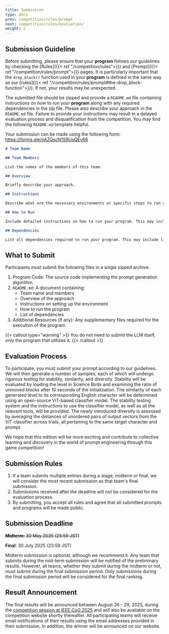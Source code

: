 ```yaml
---
title: Submission
type: docs
prev: competition/rules/prompt
next: competition/rules/evaluation/
weight: 2
---
```


## Submission Guideline

Before submitting, please ensure that your **program** follows our guidelines by checking the [Rules]({{< ref "/competition/rules">}}) and [Prompt]({{< ref "/competition/rules/prompt">}}) pages. It is particularly important that the `drop_block()` function used in your **program** is defined in the same way as our [rules]({{< ref "/competition/rules/prompt#the-drop_block-function">}}). If not, your results may be unexpected.

The submitted file should be zipped and provide a `README.md` file containing instructions on how to run your **program** along with any required dependencies in the zip file. Please also describe your approach in the `README.md` file. Failure to provide your instructions may result in a delayed evaluation process and disqualification from the competition. You may find the following `README.md` template helpful.

Your submission can be made using the following form: https://forms.gle/oAZQscN1S9UsQEv66

```md {filename=README.md}
# Team Name

## Team Members

List the names of the members of this team.

## Overview

Briefly describe your approach.

## Instructions

Describe what are the necessary environments or specific steps to run your program after unzipping the file.

## How to Run

Include detailed instructions on how to run your program. This may include commands, configurations, or specific steps.

## Dependencies

List all dependencies required to run your program. This may include libraries, frameworks, or specific software versions.
```

## What to Submit

Participants must submit the following files in a single zipped archive:

1. Program Code: The source code implementing the prompt generation algorithm. 
2. `README.md`: A document containing:
    - Team name and members
    - Overview of the approach
    - Instructions on setting up the environment
    - How to run the program
    - List of dependencies
3. Additional Resources (if any): Any supplementary files required for the execution of the program.

{{< callout type="warning" >}}
You do not need to submit the LLM itself, only the program that utilizes it.
{{< /callout >}}

## Evaluation Process

To participate, you must submit your prompt according to our guidelines. We will then generate a number of samples, each of which will undergo rigorous testing for stability, similarity, and diversity. Stability will be evaluated by loading the level in Science Birds and examining the ratio of unmoved blocks after 10 seconds of the initialization. The similarity of each generated level to its corresponding English character will be determined using an open-source ViT-based classifier model. The stability testing system and the instructions to use the classifier model, as well as all the relevant tools, will be provided. The newly introduced diversity is assessed by averaging the distances of unordered pairs of output vectors from the ViT classifier across trials, all pertaining to the same target character and prompt.

We hope that this edition will be more exciting and contribute to collective learning and discovery in the world of prompt engineering through this game competition!

## Submission Rules

1. If a team submits multiple entries during a stage, midterm or final, we will consider the most recent submission as that team's final submission.
2. Submissions received after the deadline will not be considered for the evaluation process.
3. By submitting, you accept all rules and agree that all submitted prompts and programs will be made public.

## Submission Deadline

~~**Midterm**: 30 May 2025 (23:59 JST)~~

**Final**: 30 July 2025 (23:59 JST)

Midterm submission is optional, although we recommend it. Any team that submits during the mid-term submission will be notified of the preliminary results. However, all teams, whether they submit during the midterm or not, must submit during the final submission period. Only submissions during the final submission period will be considered for the final ranking.

## Result Announcement

The final results will be announced between August 26 - 29, 2025, during the [competition session at IEEE CoG 2025](https://cog2025.inesc-id.pt/program/#schedule) and will also be available on the competition website shortly thereafter. All participating teams will receive email notifications of their results using the email addresses provided in their submission. In addition, the winner will be announced on our website.
